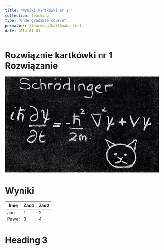 ```yaml
---
title: "Wyniki kartkówki nr 1 "
collection: teaching
type: "Undergraduate course"
permalink: /teaching/kartkowka_test
date: 2014-01-01
---
```


Rozwiąznie kartkówki nr 1
Rozwiązanie
======
![alt text](sol1.jpg "Title")

Wyniki
======
| Imię  | Zad1 | Zad2 |
|-------|------|------|
| Jan   | 1    | 2    |
| Paweł | 3    | 4    |

Heading 3
======